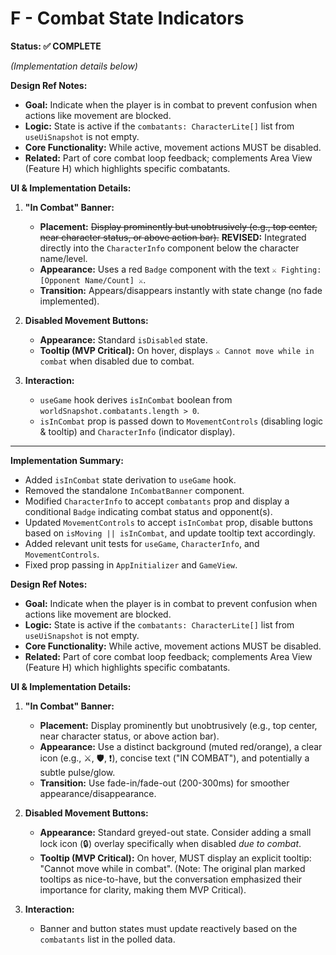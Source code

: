 # F - Combat State Indicators

**Status: ✅ COMPLETE**

*(Implementation details below)*

**Design Ref Notes:**
*   **Goal:** Indicate when the player is in combat to prevent confusion when actions like movement are blocked.
*   **Logic:** State is active if the `combatants: CharacterLite[]` list from `useUiSnapshot` is not empty.
*   **Core Functionality:** While active, movement actions MUST be disabled.
*   **Related:** Part of core combat loop feedback; complements Area View (Feature H) which highlights specific combatants.

**UI & Implementation Details:**

1.  **"In Combat" Banner:**
    *   **Placement:** ~~Display prominently but unobtrusively (e.g., top center, near character status, or above action bar).~~ **REVISED:** Integrated directly into the `CharacterInfo` component below the character name/level.
    *   **Appearance:** Uses a red `Badge` component with the text `⚔️ Fighting: [Opponent Name/Count] ⚔️`.
    *   **Transition:** Appears/disappears instantly with state change (no fade implemented).

2.  **Disabled Movement Buttons:**
    *   **Appearance:** Standard `isDisabled` state.
    *   **Tooltip (MVP Critical):** On hover, displays `⚔️ Cannot move while in combat` when disabled due to combat.

3.  **Interaction:**
    *   `useGame` hook derives `isInCombat` boolean from `worldSnapshot.combatants.length > 0`.
    *   `isInCombat` prop is passed down to `MovementControls` (disabling logic & tooltip) and `CharacterInfo` (indicator display).

---

**Implementation Summary:**

*   Added `isInCombat` state derivation to `useGame` hook.
*   Removed the standalone `InCombatBanner` component.
*   Modified `CharacterInfo` to accept `combatants` prop and display a conditional `Badge` indicating combat status and opponent(s).
*   Updated `MovementControls` to accept `isInCombat` prop, disable buttons based on `isMoving || isInCombat`, and update tooltip text accordingly.
*   Added relevant unit tests for `useGame`, `CharacterInfo`, and `MovementControls`.
*   Fixed prop passing in `AppInitializer` and `GameView`.

**Design Ref Notes:**
*   **Goal:** Indicate when the player is in combat to prevent confusion when actions like movement are blocked.
*   **Logic:** State is active if the `combatants: CharacterLite[]` list from `useUiSnapshot` is not empty.
*   **Core Functionality:** While active, movement actions MUST be disabled.
*   **Related:** Part of core combat loop feedback; complements Area View (Feature H) which highlights specific combatants.

**UI & Implementation Details:**

1.  **"In Combat" Banner:**
    *   **Placement:** Display prominently but unobtrusively (e.g., top center, near character status, or above action bar).
    *   **Appearance:** Use a distinct background (muted red/orange), a clear icon (e.g., ⚔️, 🛡️, ❗), concise text ("IN COMBAT"), and potentially a subtle pulse/glow.
    *   **Transition:** Use fade-in/fade-out (200-300ms) for smoother appearance/disappearance.

2.  **Disabled Movement Buttons:**
    *   **Appearance:** Standard greyed-out state. Consider adding a small lock icon (🔒) overlay specifically when disabled *due to combat*.
    *   **Tooltip (MVP Critical):** On hover, MUST display an explicit tooltip: "Cannot move while in combat". (Note: The original plan marked tooltips as nice-to-have, but the conversation emphasized their importance for clarity, making them MVP Critical).

3.  **Interaction:**
    *   Banner and button states must update reactively based on the `combatants` list in the polled data. 